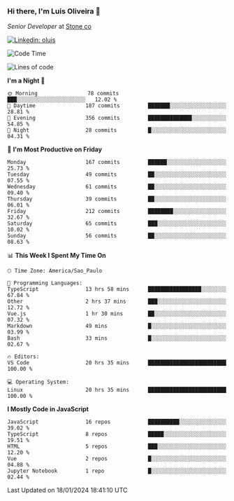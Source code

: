 ### Hi there, I'm Luis Oliveira 👋
*Senior Developer* at [Stone co](https://www.stone.com.br)  

[![Linkedin: oluis](https://img.shields.io/badge/-ooluis-blue?style=flat-square&logo=Linkedin&logoColor=white&link=https://www.linkedin.com/in/ooluis)](https://www.linkedin.com/in/ooluis/)

<!--START_SECTION:waka-->
![Code Time](http://img.shields.io/badge/Code%20Time-3%2C735%20hrs%2034%20mins-blue)

![Lines of code](https://img.shields.io/badge/From%20Hello%20World%20I%27ve%20Written-355.2%20thousand%20lines%20of%20code-blue)

**I'm a Night 🦉** 

```text
🌞 Morning                78 commits          ███░░░░░░░░░░░░░░░░░░░░░░   12.02 % 
🌆 Daytime                187 commits         ███████░░░░░░░░░░░░░░░░░░   28.81 % 
🌃 Evening                356 commits         ██████████████░░░░░░░░░░░   54.85 % 
🌙 Night                  28 commits          █░░░░░░░░░░░░░░░░░░░░░░░░   04.31 % 
```
📅 **I'm Most Productive on Friday** 

```text
Monday                   167 commits         ██████░░░░░░░░░░░░░░░░░░░   25.73 % 
Tuesday                  49 commits          ██░░░░░░░░░░░░░░░░░░░░░░░   07.55 % 
Wednesday                61 commits          ██░░░░░░░░░░░░░░░░░░░░░░░   09.40 % 
Thursday                 39 commits          ██░░░░░░░░░░░░░░░░░░░░░░░   06.01 % 
Friday                   212 commits         ████████░░░░░░░░░░░░░░░░░   32.67 % 
Saturday                 65 commits          ███░░░░░░░░░░░░░░░░░░░░░░   10.02 % 
Sunday                   56 commits          ██░░░░░░░░░░░░░░░░░░░░░░░   08.63 % 
```


📊 **This Week I Spent My Time On** 

```text
🕑︎ Time Zone: America/Sao_Paulo

💬 Programming Languages: 
TypeScript               13 hrs 58 mins      █████████████████░░░░░░░░   67.84 % 
Other                    2 hrs 37 mins       ███░░░░░░░░░░░░░░░░░░░░░░   12.72 % 
Vue.js                   1 hr 30 mins        ██░░░░░░░░░░░░░░░░░░░░░░░   07.32 % 
Markdown                 49 mins             █░░░░░░░░░░░░░░░░░░░░░░░░   03.99 % 
Bash                     33 mins             █░░░░░░░░░░░░░░░░░░░░░░░░   02.67 % 

🔥 Editors: 
VS Code                  20 hrs 35 mins      █████████████████████████   100.00 % 

💻 Operating System: 
Linux                    20 hrs 35 mins      █████████████████████████   100.00 % 
```

**I Mostly Code in JavaScript** 

```text
JavaScript               16 repos            ██████████░░░░░░░░░░░░░░░   39.02 % 
TypeScript               8 repos             █████░░░░░░░░░░░░░░░░░░░░   19.51 % 
HTML                     5 repos             ███░░░░░░░░░░░░░░░░░░░░░░   12.20 % 
Vue                      2 repos             █░░░░░░░░░░░░░░░░░░░░░░░░   04.88 % 
Jupyter Notebook         1 repo              █░░░░░░░░░░░░░░░░░░░░░░░░   02.44 % 
```




 Last Updated on 18/01/2024 18:41:10 UTC
<!--END_SECTION:waka-->
